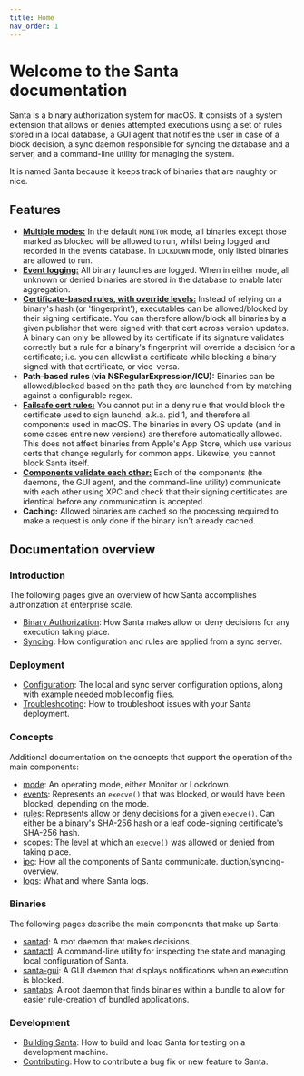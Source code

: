 ```yaml
---
title: Home
nav_order: 1
---
```


# Welcome to the Santa documentation

Santa is a binary authorization system for macOS. It consists of a system extension that allows or denies attempted executions using a set of rules stored in a local database, a GUI agent that notifies the user in case of a block decision, a sync daemon responsible for syncing the database and a server, and a command-line utility for managing the system.

It is named Santa because it keeps track of binaries that are naughty or nice.

## Features 

* [**Multiple modes:**](concepts/mode.md) In the default `MONITOR` mode, all binaries except those marked as blocked will be allowed to run, whilst being logged and recorded in the events database. In `LOCKDOWN` mode, only listed binaries are allowed to run.
* [**Event logging:**](concepts/events.md) All binary launches are logged. When in either mode, all unknown or denied binaries are stored in the database to enable later aggregation.
* [**Certificate-based rules, with override levels:**](concepts/rules.md) Instead of relying on a binary's hash (or 'fingerprint'), executables can be allowed/blocked by their signing certificate. You can therefore allow/block all binaries by a given publisher that were signed with that cert across version updates. A binary can only be allowed by its certificate if its signature validates correctly but a rule for a binary's fingerprint will override a decision for a certificate; i.e. you can allowlist a certificate while blocking a binary signed with that certificate, or vice-versa.
* **Path-based rules (via NSRegularExpression/ICU):** Binaries can be allowed/blocked based on the path they are launched from by matching against a configurable regex.
* [**Failsafe cert rules:**](concepts/rules.md#built-in-rules) You cannot put in a deny rule that would block the certificate used to sign launchd, a.k.a. pid 1, and therefore all components used in macOS. The binaries in every OS update (and in some cases entire new versions) are therefore automatically allowed. This does not affect binaries from Apple's App Store, which use various certs that change regularly for common apps. Likewise, you cannot block Santa itself.
* [**Components validate each other:**](binaries/index.md) Each of the components (the daemons, the GUI agent, and the command-line utility) communicate with each other using XPC and check that their signing certificates are identical before any communication is accepted.
* **Caching:** Allowed binaries are cached so the processing required to make a request is only done if the binary isn't already cached.

## Documentation overview

### Introduction

The following pages give an overview of how Santa accomplishes authorization at enterprise scale.

* [Binary Authorization](introduction/binary-authorization-overview.md): How Santa makes allow or deny decisions for any execution taking place.
* [Syncing](introduction/syncing-overview.md): How configuration and rules are applied from a sync server.

### Deployment

* [Configuration](deployment/configuration.md): The local and sync server configuration options, along with example needed mobileconfig files.
* [Troubleshooting](deployment/troubleshooting.md): How to troubleshoot issues with your Santa deployment.

### Concepts

Additional documentation on the concepts that support the operation of the main components:

* [mode](details/mode.md): An operating mode, either Monitor or Lockdown.
* [events](details/events.md): Represents an `execve()` that was blocked, or would have been blocked, depending on the mode.
* [rules](details/rules.md): Represents allow or deny decisions for a given `execve()`. Can either be a binary's SHA-256 hash or a leaf code-signing certificate's SHA-256 hash.
* [scopes](details/scopes.md): The level at which an `execve()` was allowed or denied from taking place.
* [ipc](details/ipc.md): How all the components of Santa communicate.
  duction/syncing-overview.
* [logs](details/logs.md): What and where Santa logs.

### Binaries

The following pages describe the main components that make up Santa:

* [santad](details/santad.md): A root daemon that makes decisions.
* [santactl](details/santactl.md): A command-line utility for inspecting the state and managing local configuration of Santa.
* [santa-gui](details/santa-gui.md): A GUI daemon that displays notifications when an execution is blocked.
* [santabs](details/santabs.md): A root daemon that finds binaries within a bundle to allow for easier rule-creation of bundled applications.

### Development

* [Building Santa](development/building.md): How to build and load Santa for testing on a development machine.
* [Contributing](development/contributing.md): How to contribute a bug fix or new feature to Santa.